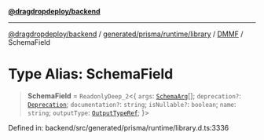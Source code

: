 [**@dragdropdeploy/backend**](../../../../../../../README.md)

***

[@dragdropdeploy/backend](../../../../../../../README.md) / [generated/prisma/runtime/library](../../../README.md) / [DMMF](../README.md) / SchemaField

# Type Alias: SchemaField

> **SchemaField** = `ReadonlyDeep_2`\<\{ `args`: [`SchemaArg`](SchemaArg.md)[]; `deprecation?`: [`Deprecation`](Deprecation.md); `documentation?`: `string`; `isNullable?`: `boolean`; `name`: `string`; `outputType`: [`OutputTypeRef`](OutputTypeRef.md); \}\>

Defined in: backend/src/generated/prisma/runtime/library.d.ts:3336
